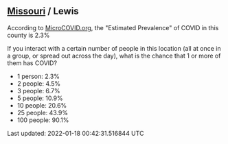 
## [Missouri](/united-states/missouri) / Lewis

According to [MicroCOVID.org](http://microcovid.org),
the "Estimated Prevalence" of COVID in this county is 2.3%

If you interact with a certain number of people in this location
(all at once in a group, or spread out across the day), what is the chance that
1 or more of them has COVID?

- 1 person: 2.3%
- 2 people: 4.5%
- 3 people: 6.7%
- 5 people: 10.9%
- 10 people: 20.6%
- 25 people: 43.9%
- 100 people: 90.1%

Last updated: 2022-01-18 00:42:31.516844 UTC
